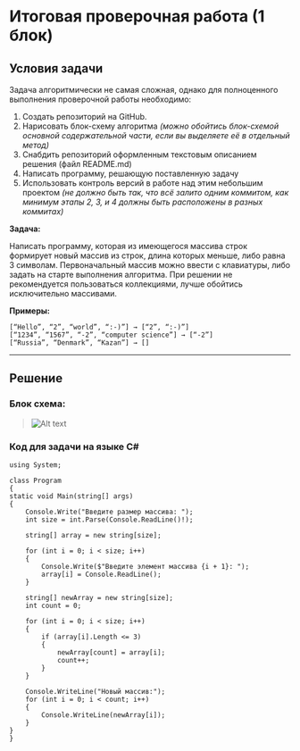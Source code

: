 # Итоговая проверочная работа (1 блок)
## **Условия задачи**

Задача алгоритмически не самая сложная, однако для полноценного выполнения проверочной работы необходимо:

1. Создать репозиторий на GitHub.
2. Нарисовать блок-схему алгоритма _(можно обойтись блок-схемой основной содержательной части, если вы выделяете её в отдельный метод)_
3. Снабдить репозиторий оформленным текстовым описанием решения (файл README.md)
4. Написать программу, решающую поставленную задачу
5. Использовать контроль версий в работе над этим небольшим проектом _(не должно быть так, что всё залито одним коммитом, как минимум этапы 2, 3, и 4 должны быть расположены в разных коммитах)_

**Задача:**

Написать программу, которая из имеющегося массива строк формирует новый массив из строк, длина которых меньше, либо равна 3 символам. Первоначальный массив можно ввести с клавиатуры, либо задать на старте выполнения алгоритма. При решении не рекомендуется пользоваться коллекциями, лучше обойтись исключительно массивами.

**Примеры:**
```
[“Hello”, “2”, “world”, “:-)”] → [“2”, “:-)”]
[“1234”, “1567”, “-2”, “computer science”] → [“-2”]
[“Russia”, “Denmark”, “Kazan”] → []
```
***
## **Решение**
### Блок схема:
> ![Alt text](<Снимок экрана (36).png>)

### Код для задачи на языке C#
```
using System;

class Program
{
static void Main(string[] args)
{
    Console.Write("Введите размер массива: ");
    int size = int.Parse(Console.ReadLine()!);
        
    string[] array = new string[size]; 
        
    for (int i = 0; i < size; i++)
    {
        Console.Write($"Введите элемент массива {i + 1}: ");
        array[i] = Console.ReadLine(); 
    }
        
    string[] newArray = new string[size];
    int count = 0; 
        
    for (int i = 0; i < size; i++)
    {
        if (array[i].Length <= 3) 
        {
            newArray[count] = array[i]; 
            count++; 
        }
    }
        
    Console.WriteLine("Новый массив:");
    for (int i = 0; i < count; i++)
    {
        Console.WriteLine(newArray[i]); 
    }
}
}
 ```
